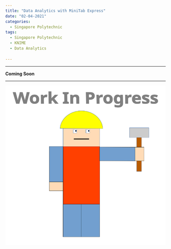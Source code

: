 ```yaml
---
title: "Data Analytics with MiniTab Express"
date: "02-04-2021"
categories:
  - Singapore Polytechnic
tags:
  - Singapore Polytechnic
  - KNIME
  - Data Analytics

---
```


***

<strong>Coming Soon</strong>

***

![WIP](/assets/images/common/WIP.png)